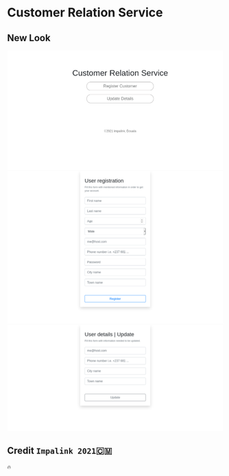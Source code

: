 # Customer Relation Service

## New Look

![](screenshots/csr_home.png)
![](screenshots/csr_register.png)
![](screenshots/csr_update.png)

## Credit `Impalink 2021`🇨🇲 

    🔥 
